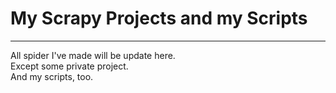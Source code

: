 # My Scrapy Projects and my Scripts
--------------------
All spider I've made will be update here.  
Except some private project.  
And my scripts, too.

